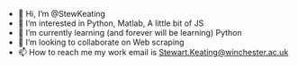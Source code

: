 - 👋 Hi, I’m @StewKeating
- 👀 I’m interested in Python, Matlab, A little bit of JS
- 🌱 I’m currently learning (and forever will be learning) Python
- 💞️ I’m looking to collaborate on Web scraping 
- 📫 How to reach me my work email is Stewart.Keating@winchester.ac.uk

<!---
StewKeating/StewKeating is a ✨ special ✨ repository because its `README.md` (this file) appears on your GitHub profile.
You can click the Preview link to take a look at your changes.
--->
